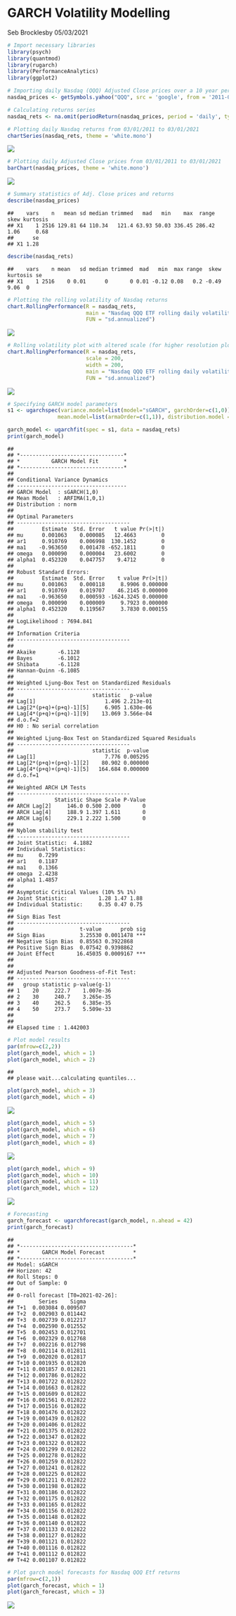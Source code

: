 GARCH Volatility Modelling
================
Seb Brocklesby
05/03/2021

``` r
# Import necessary libraries
library(psych)
library(quantmod)
library(rugarch)
library(PerformanceAnalytics)
library(ggplot2)

# Importing daily Nasdaq (QQQ) Adjusted Close prices over a 10 year period
nasdaq_prices <- getSymbols.yahoo("QQQ", src = 'google', from = '2011-03-01', to = '2021-03-01', auto.assign = F)[,4]

# Calculating returns series
nasdaq_rets <- na.omit(periodReturn(nasdaq_prices, period = 'daily', type = 'arithmetic'))
```

``` r
# Plotting daily Nasdaq returns from 03/01/2011 to 03/01/2021
chartSeries(nasdaq_rets, theme = 'white.mono')
```

![](GARCH_Forecast_Nasdaq_files/figure-gfm/unnamed-chunk-2-1.png)<!-- -->

``` r
# Plotting daily Adjusted Close prices from 03/01/2011 to 03/01/2021
barChart(nasdaq_prices, theme = 'white.mono')
```

![](GARCH_Forecast_Nasdaq_files/figure-gfm/unnamed-chunk-2-2.png)<!-- -->

``` r
# Summary statistics of Adj. Close prices and returns
describe(nasdaq_prices)
```

    ##    vars    n   mean sd median trimmed   mad   min    max  range skew kurtosis
    ## X1    1 2516 129.81 64 110.34   121.4 63.93 50.03 336.45 286.42 1.06     0.68
    ##      se
    ## X1 1.28

``` r
describe(nasdaq_rets)
```

    ##    vars    n mean   sd median trimmed  mad   min  max range  skew kurtosis se
    ## X1    1 2516    0 0.01      0       0 0.01 -0.12 0.08   0.2 -0.49     9.06  0

``` r
# Plotting the rolling volatility of Nasdaq returns
chart.RollingPerformance(R = nasdaq_rets,
                         main = "Nasdaq QQQ ETF rolling daily volatility",
                         FUN = "sd.annualized")
```

![](GARCH_Forecast_Nasdaq_files/figure-gfm/unnamed-chunk-3-1.png)<!-- -->

``` r
# Rolling volatility plot with altered scale (for higher resolution plot)
chart.RollingPerformance(R = nasdaq_rets,
                         scale = 200,
                         width = 200,
                         main = "Nasdaq QQQ ETF rolling daily volatility",
                         FUN = "sd.annualized")
```

![](GARCH_Forecast_Nasdaq_files/figure-gfm/unnamed-chunk-3-2.png)<!-- -->

``` r
# Specifying GARCH model parameters
s1 <- ugarchspec(variance.model=list(model="sGARCH", garchOrder=c(1,0)),
                mean.model=list(armaOrder=c(1,1)), distribution.model = 'norm')

garch_model <- ugarchfit(spec = s1, data = nasdaq_rets)
print(garch_model)
```

    ## 
    ## *---------------------------------*
    ## *          GARCH Model Fit        *
    ## *---------------------------------*
    ## 
    ## Conditional Variance Dynamics    
    ## -----------------------------------
    ## GARCH Model  : sGARCH(1,0)
    ## Mean Model   : ARFIMA(1,0,1)
    ## Distribution : norm 
    ## 
    ## Optimal Parameters
    ## ------------------------------------
    ##         Estimate  Std. Error   t value Pr(>|t|)
    ## mu      0.001063    0.000085   12.4663        0
    ## ar1     0.910769    0.006998  130.1452        0
    ## ma1    -0.963650    0.001478 -652.1811        0
    ## omega   0.000090    0.000004   23.6002        0
    ## alpha1  0.452320    0.047757    9.4712        0
    ## 
    ## Robust Standard Errors:
    ##         Estimate  Std. Error    t value Pr(>|t|)
    ## mu      0.001063    0.000118     8.9906 0.000000
    ## ar1     0.910769    0.019707    46.2145 0.000000
    ## ma1    -0.963650    0.000593 -1624.3245 0.000000
    ## omega   0.000090    0.000009     9.7923 0.000000
    ## alpha1  0.452320    0.119567     3.7830 0.000155
    ## 
    ## LogLikelihood : 7694.841 
    ## 
    ## Information Criteria
    ## ------------------------------------
    ##                     
    ## Akaike       -6.1128
    ## Bayes        -6.1012
    ## Shibata      -6.1128
    ## Hannan-Quinn -6.1085
    ## 
    ## Weighted Ljung-Box Test on Standardized Residuals
    ## ------------------------------------
    ##                         statistic   p-value
    ## Lag[1]                      1.496 2.213e-01
    ## Lag[2*(p+q)+(p+q)-1][5]     6.905 1.630e-06
    ## Lag[4*(p+q)+(p+q)-1][9]    13.069 3.566e-04
    ## d.o.f=2
    ## H0 : No serial correlation
    ## 
    ## Weighted Ljung-Box Test on Standardized Squared Residuals
    ## ------------------------------------
    ##                         statistic  p-value
    ## Lag[1]                      7.776 0.005295
    ## Lag[2*(p+q)+(p+q)-1][2]    80.902 0.000000
    ## Lag[4*(p+q)+(p+q)-1][5]   164.684 0.000000
    ## d.o.f=1
    ## 
    ## Weighted ARCH LM Tests
    ## ------------------------------------
    ##             Statistic Shape Scale P-Value
    ## ARCH Lag[2]     146.0 0.500 2.000       0
    ## ARCH Lag[4]     188.9 1.397 1.611       0
    ## ARCH Lag[6]     229.1 2.222 1.500       0
    ## 
    ## Nyblom stability test
    ## ------------------------------------
    ## Joint Statistic:  4.1882
    ## Individual Statistics:             
    ## mu     0.7299
    ## ar1    0.1187
    ## ma1    0.1366
    ## omega  2.4238
    ## alpha1 1.4857
    ## 
    ## Asymptotic Critical Values (10% 5% 1%)
    ## Joint Statistic:          1.28 1.47 1.88
    ## Individual Statistic:     0.35 0.47 0.75
    ## 
    ## Sign Bias Test
    ## ------------------------------------
    ##                     t-value      prob sig
    ## Sign Bias           3.25530 0.0011478 ***
    ## Negative Sign Bias  0.85563 0.3922868    
    ## Positive Sign Bias  0.07542 0.9398862    
    ## Joint Effect       16.45035 0.0009167 ***
    ## 
    ## 
    ## Adjusted Pearson Goodness-of-Fit Test:
    ## ------------------------------------
    ##   group statistic p-value(g-1)
    ## 1    20     222.7    1.007e-36
    ## 2    30     240.7    3.265e-35
    ## 3    40     262.5    6.385e-35
    ## 4    50     273.7    5.509e-33
    ## 
    ## 
    ## Elapsed time : 1.442003

``` r
# Plot model results  
par(mfrow=c(2,2))
plot(garch_model, which = 1)
plot(garch_model, which = 2)
```

    ## 
    ## please wait...calculating quantiles...

``` r
plot(garch_model, which = 3)
plot(garch_model, which = 4)
```

![](GARCH_Forecast_Nasdaq_files/figure-gfm/unnamed-chunk-5-1.png)<!-- -->

``` r
plot(garch_model, which = 5)
plot(garch_model, which = 6)
plot(garch_model, which = 7)
plot(garch_model, which = 8)
```

![](GARCH_Forecast_Nasdaq_files/figure-gfm/unnamed-chunk-5-2.png)<!-- -->

``` r
plot(garch_model, which = 9)
plot(garch_model, which = 10)
plot(garch_model, which = 11)
plot(garch_model, which = 12)
```

![](GARCH_Forecast_Nasdaq_files/figure-gfm/unnamed-chunk-5-3.png)<!-- -->

``` r
# Forecasting
garch_forecast <- ugarchforecast(garch_model, n.ahead = 42)
print(garch_forecast)
```

    ## 
    ## *------------------------------------*
    ## *       GARCH Model Forecast         *
    ## *------------------------------------*
    ## Model: sGARCH
    ## Horizon: 42
    ## Roll Steps: 0
    ## Out of Sample: 0
    ## 
    ## 0-roll forecast [T0=2021-02-26]:
    ##        Series    Sigma
    ## T+1  0.003084 0.009507
    ## T+2  0.002903 0.011442
    ## T+3  0.002739 0.012217
    ## T+4  0.002590 0.012552
    ## T+5  0.002453 0.012701
    ## T+6  0.002329 0.012768
    ## T+7  0.002216 0.012798
    ## T+8  0.002114 0.012811
    ## T+9  0.002020 0.012817
    ## T+10 0.001935 0.012820
    ## T+11 0.001857 0.012821
    ## T+12 0.001786 0.012822
    ## T+13 0.001722 0.012822
    ## T+14 0.001663 0.012822
    ## T+15 0.001609 0.012822
    ## T+16 0.001561 0.012822
    ## T+17 0.001516 0.012822
    ## T+18 0.001476 0.012822
    ## T+19 0.001439 0.012822
    ## T+20 0.001406 0.012822
    ## T+21 0.001375 0.012822
    ## T+22 0.001347 0.012822
    ## T+23 0.001322 0.012822
    ## T+24 0.001299 0.012822
    ## T+25 0.001278 0.012822
    ## T+26 0.001259 0.012822
    ## T+27 0.001241 0.012822
    ## T+28 0.001225 0.012822
    ## T+29 0.001211 0.012822
    ## T+30 0.001198 0.012822
    ## T+31 0.001186 0.012822
    ## T+32 0.001175 0.012822
    ## T+33 0.001165 0.012822
    ## T+34 0.001156 0.012822
    ## T+35 0.001148 0.012822
    ## T+36 0.001140 0.012822
    ## T+37 0.001133 0.012822
    ## T+38 0.001127 0.012822
    ## T+39 0.001121 0.012822
    ## T+40 0.001116 0.012822
    ## T+41 0.001112 0.012822
    ## T+42 0.001107 0.012822

``` r
# Plot garch model forecasts for Nasdaq QQQ Etf returns
par(mfrow=c(2,1))
plot(garch_forecast, which = 1)
plot(garch_forecast, which = 3)
```

![](GARCH_Forecast_Nasdaq_files/figure-gfm/unnamed-chunk-6-1.png)<!-- -->
